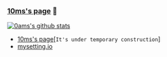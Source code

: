 ### [10ms's page](https://0ams.github.io) 🙌
[![0ams's github stats](https://github-readme-stats.vercel.app/api?username=0ams&show_icons=true&theme=dracula)](https://github.com/0ams/0ams)

* [10ms's page](https://0ams.github.io)[`It's under temporary construction`]
* [mysetting.io](https://mysetting.io/u/0Ams)
